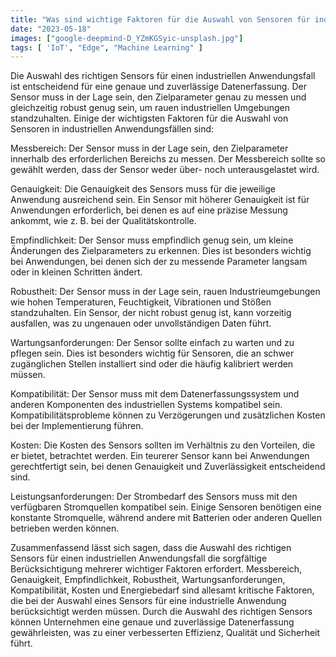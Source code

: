 ```yaml
---
title: "Was sind wichtige Faktoren für die Auswahl von Sensoren für industrielle Anwendungsfälle?"
date: "2023-05-18"
images: ["google-deepmind-D_YZmKGSyic-unsplash.jpg"]
tags: [ 'IoT', "Edge", "Machine Learning" ]
---
```

Die Auswahl des richtigen Sensors für einen industriellen Anwendungsfall ist entscheidend für eine genaue und zuverlässige Datenerfassung. Der Sensor muss in der Lage sein, den Zielparameter genau zu messen und gleichzeitig robust genug sein, um rauen industriellen Umgebungen standzuhalten. Einige der wichtigsten Faktoren für die Auswahl von Sensoren in industriellen Anwendungsfällen sind: 

Messbereich: Der Sensor muss in der Lage sein, den Zielparameter innerhalb des erforderlichen Bereichs zu messen. Der Messbereich sollte so gewählt werden, dass der Sensor weder über- noch unterausgelastet wird. 

Genauigkeit: Die Genauigkeit des Sensors muss für die jeweilige Anwendung ausreichend sein. Ein Sensor mit höherer Genauigkeit ist für Anwendungen erforderlich, bei denen es auf eine präzise Messung ankommt, wie z. B. bei der Qualitätskontrolle. 

Empfindlichkeit: Der Sensor muss empfindlich genug sein, um kleine Änderungen des Zielparameters zu erkennen. Dies ist besonders wichtig bei Anwendungen, bei denen sich der zu messende Parameter langsam oder in kleinen Schritten ändert. 

Robustheit: Der Sensor muss in der Lage sein, rauen Industrieumgebungen wie hohen Temperaturen, Feuchtigkeit, Vibrationen und Stößen standzuhalten. Ein Sensor, der nicht robust genug ist, kann vorzeitig ausfallen, was zu ungenauen oder unvollständigen Daten führt. 

Wartungsanforderungen: Der Sensor sollte einfach zu warten und zu pflegen sein. Dies ist besonders wichtig für Sensoren, die an schwer zugänglichen Stellen installiert sind oder die häufig kalibriert werden müssen. 

Kompatibilität: Der Sensor muss mit dem Datenerfassungssystem und anderen Komponenten des industriellen Systems kompatibel sein. Kompatibilitätsprobleme können zu Verzögerungen und zusätzlichen Kosten bei der Implementierung führen. 

Kosten: Die Kosten des Sensors sollten im Verhältnis zu den Vorteilen, die er bietet, betrachtet werden. Ein teurerer Sensor kann bei Anwendungen gerechtfertigt sein, bei denen Genauigkeit und Zuverlässigkeit entscheidend sind. 

Leistungsanforderungen: Der Strombedarf des Sensors muss mit den verfügbaren Stromquellen kompatibel sein. Einige Sensoren benötigen eine konstante Stromquelle, während andere mit Batterien oder anderen Quellen betrieben werden können. 

Zusammenfassend lässt sich sagen, dass die Auswahl des richtigen Sensors für einen industriellen Anwendungsfall die sorgfältige Berücksichtigung mehrerer wichtiger Faktoren erfordert. Messbereich, Genauigkeit, Empfindlichkeit, Robustheit, Wartungsanforderungen, Kompatibilität, Kosten und Energiebedarf sind allesamt kritische Faktoren, die bei der Auswahl eines Sensors für eine industrielle Anwendung berücksichtigt werden müssen. Durch die Auswahl des richtigen Sensors können Unternehmen eine genaue und zuverlässige Datenerfassung gewährleisten, was zu einer verbesserten Effizienz, Qualität und Sicherheit führt.
